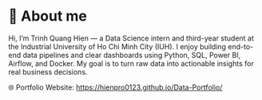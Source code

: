 # 👋 About me
Hi, I’m Trinh Quang Hien — a Data Science intern and third-year student at the Industrial University of Ho Chi Minh City (IUH). I enjoy building end-to-end data pipelines and clear dashboards using Python, SQL, Power BI, Airflow, and Docker. My goal is to turn raw data into actionable insights for real business decisions.

🌐 Portfolio Website: https://hienpro0123.github.io/Data-Portfolio/
